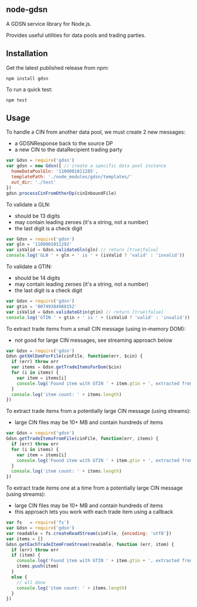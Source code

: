 ## node-gdsn

A GDSN service library for Node.js. 

Provides useful utilities for data pools and trading parties.


## Installation

Get the latest published release from npm:

    npm install gdsn

To run a quick test:

    npm test


## Usage

To handle a CIN from another data pool, we must create 2 new messages:
  * a GDSNResponse back to the source DP
  * a new CIN to the dataRecipient trading party

```js
var Gdsn = require('gdsn')
var gdsn = new Gdsn({ // create a specific data pool instance
  homeDataPoolGln: '1100001011285',  
  templatePath: './node_modules/gdsn/templates/'
  out_dir: './test'
})
gdsn.processCinFromOtherDp(cinInboundFile)
```

To validate a GLN:
  * should be 13 digits
  * may contain leading zeroes (it's a string, not a number)
  * the last digit is a check digit

```js
var Gdsn = require('gdsn')
var gln = '1100001011292'
var isValid = Gdsn.validateGln(gln) // return [true|false]
console.log('GLN ' + gln + ' is ' + (isValid ? 'valid' : 'invalid'))
```

To validate a GTIN:
  * should be 14 digits
  * may contain leading zeroes (it's a string, not a number)
  * the last digit is a check digit

```js
var Gdsn = require('gdsn')
var gtin = '00749384988152'
var isValid = Gdsn.validateGtin(gtin) // return [true|false]
console.log('GTIN ' + gtin + ' is ' + (isValid ? 'valid' : 'invalid'))
```

To extract trade items from a small CIN message (using in-memory DOM):
  * not good for large CIN messages, see streaming approach below

```js
var Gdsn = require('gdsn')
Gdsn.getXmlDomForFile(cinFile, function(err, $cin) {
  if (err) throw err
  var items = Gdsn.getTradeItemsForDom($cin)
  for (i in items) {
    var item = items[i]
    console.log('Found item with GTIN ' + item.gtin + ', extracted from message ' + item.msg_id)
  }
  console.log('item count: ' + items.length)
})
```

To extract trade items from a potentially large CIN message (using streams):
  * large CIN files may be 10+ MB and contain hundreds of items

```js
var Gdsn = require('gdsn')
Gdsn.getTradeItemsFromFile(cinFile, function(err, items) {
  if (err) throw err
  for (i in items) {
    var item = items[i]
    console.log('Found item with GTIN ' + item.gtin + ', extracted from message ' + item.msg_id)
  }
  console.log('item count: ' + items.length)
})
```

To extract trade items one at a time from a potentially large CIN message (using streams):
  * large CIN files may be 10+ MB and contain hundreds of items
  * this approach lets you work with each trade item using a callback

```js
var fs   = require('fs')
var Gdsn = require('gdsn')
var readable = fs.createReadStream(cinFile, {encoding: 'utf8'})
var items = []
Gdsn.getEachTradeItemFromStream(readable, function (err, item) {
  if (err) throw err
  if (item) {
    console.log('Found item with GTIN ' + item.gtin + ', extracted from message ' + item.msg_id)
    items.push(item)
  }
  else {
    // all done
    console.log('item count: ' + items.length)
  }
})
```

